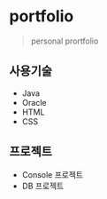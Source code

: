 # portfolio

> personal prortfolio


## 사용기술
- Java
- Oracle
- HTML
- CSS

## 프로젝트
- Console 프로젝트
- DB 프로젝트

